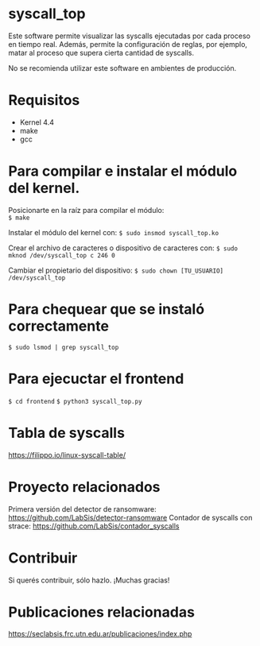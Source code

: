 # syscall_top
Este software permite visualizar las syscalls ejecutadas por cada proceso en tiempo real. Además, permite la configuración de reglas, por ejemplo, matar al proceso que supera cierta cantidad de syscalls.

No se recomienda utilizar este software en ambientes de producción.

# Requisitos
- Kernel 4.4  
- make  
- gcc  

# Para compilar e instalar el módulo del kernel.
Posicionarte en la raíz para compilar el módulo:  
`$ make`

Instalar el módulo del kernel con:
`$ sudo insmod syscall_top.ko`

Crear el archivo de caracteres o dispositivo de caracteres con:
`$ sudo mknod /dev/syscall_top c 246 0`

Cambiar el propietario del dispositivo:
`$ sudo chown [TU_USUARIO] /dev/syscall_top`


# Para chequear que se instaló correctamente
`$ sudo lsmod | grep syscall_top`


# Para ejecuctar el frontend
`$ cd frontend`
`$ python3 syscall_top.py`


# Tabla de syscalls
https://filippo.io/linux-syscall-table/


# Proyecto relacionados
Primera versión del detector de ransomware: https://github.com/LabSis/detector-ransomware
Contador de syscalls con strace: https://github.com/LabSis/contador_syscalls

# Contribuir
Si querés contribuir, sólo hazlo. ¡Muchas gracias!

# Publicaciones relacionadas
https://seclabsis.frc.utn.edu.ar/publicaciones/index.php
